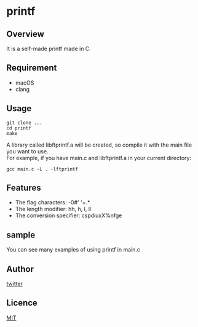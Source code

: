# printf

## Overview

It is a self-made printf made in C.

## Requirement

- macOS
- clang

## Usage

```
git clone ...
cd printf
make
```
A library called libftprintf.a will be created, so compile it with the main file you want to use.  
For example, if you have main.c and libftprintf.a in your current directory:

```
gcc main.c -L . -lftprintf
```

## Features

- The flag characters: -0#' '+.*
- The length modifier: hh, h, l, ll
- The conversion specifier: cspdiuxX%nfge

## sample

You can see many examples of using printf in main.c

## Author

[twitter](https://twitter.com/Kotabrog)

## Licence

[MIT](https://github.com/kotabrog/printf/blob/main/LICENSE)